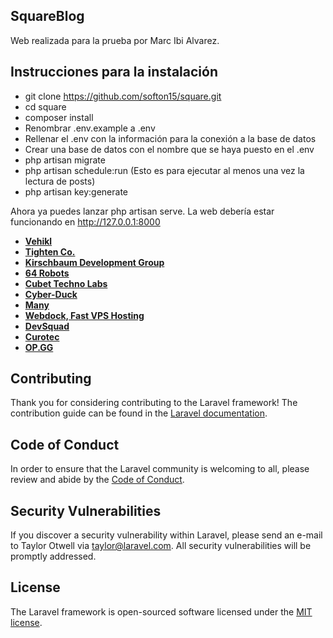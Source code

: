 
## SquareBlog

Web realizada para la prueba por Marc Ibi Alvarez.

## Instrucciones para la instalación

- git clone https://github.com/softon15/square.git
- cd square
- composer install
- Renombrar .env.example a .env
- Rellenar el .env con la información para la conexión a la base de datos
- Crear una base de datos con el nombre que se haya puesto en el .env
- php artisan migrate
- php artisan schedule:run (Esto es para ejecutar al menos una vez la lectura de posts)
- php artisan key:generate

Ahora ya puedes lanzar php artisan serve. La web debería estar funcionando en http://127.0.0.1:8000

- **[Vehikl](https://vehikl.com/)**
- **[Tighten Co.](https://tighten.co)**
- **[Kirschbaum Development Group](https://kirschbaumdevelopment.com)**
- **[64 Robots](https://64robots.com)**
- **[Cubet Techno Labs](https://cubettech.com)**
- **[Cyber-Duck](https://cyber-duck.co.uk)**
- **[Many](https://www.many.co.uk)**
- **[Webdock, Fast VPS Hosting](https://www.webdock.io/en)**
- **[DevSquad](https://devsquad.com)**
- **[Curotec](https://www.curotec.com/)**
- **[OP.GG](https://op.gg)**

## Contributing

Thank you for considering contributing to the Laravel framework! The contribution guide can be found in the [Laravel documentation](https://laravel.com/docs/contributions).

## Code of Conduct

In order to ensure that the Laravel community is welcoming to all, please review and abide by the [Code of Conduct](https://laravel.com/docs/contributions#code-of-conduct).

## Security Vulnerabilities

If you discover a security vulnerability within Laravel, please send an e-mail to Taylor Otwell via [taylor@laravel.com](mailto:taylor@laravel.com). All security vulnerabilities will be promptly addressed.

## License

The Laravel framework is open-sourced software licensed under the [MIT license](https://opensource.org/licenses/MIT).
